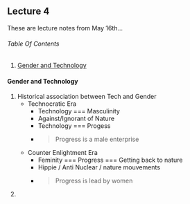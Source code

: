 ## Lecture 4
These are lecture notes from May 16th...

###### Table Of Contents
1. [Gender and Technology](#)

#### Gender and Technology
1. Historical association between Tech and Gender
   - Technocratic Era
      - Technology === Masculinity
      - Against/Ignorant of Nature
      - Technology === Progess
      - > Progress is a male enterprise
    - Counter Enlightment Era
       - Feminity === Progress === Getting back to nature
       - Hippie / Anti Nuclear / nature mouvements
       - > Progress is lead by women
2. 
